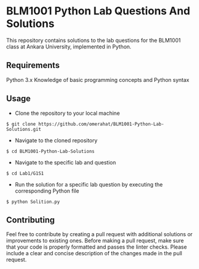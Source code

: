 # BLM1001 Python Lab Questions And Solutions
This repository contains solutions to the lab questions for the BLM1001 class at Ankara University, implemented in Python.

## Requirements
Python 3.x
Knowledge of basic programming concepts and Python syntax
## Usage
+ Clone the repository to your local machine
```
$ git clone https://github.com/omerahat/BLM1001-Python-Lab-Solutions.git
```

+ Navigate to the cloned repository
```
$ cd BLM1001-Python-Lab-Solutions
```
+ Navigate to the specific lab and question
```
$ cd Lab1/G1S1
```

+ Run the solution for a specific lab question by executing the corresponding Python file
```
$ python Solition.py
```
## Contributing
Feel free to contribute by creating a pull request with additional solutions or improvements to existing ones.
Before making a pull request, make sure that your code is properly formatted and passes the linter checks.
Please include a clear and concise description of the changes made in the pull request.

